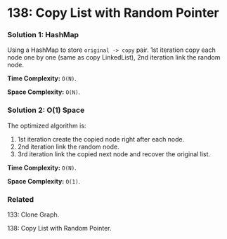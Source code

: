 # 138: Copy List with Random Pointer

### Solution 1: HashMap
Using a HashMap to store `original -> copy` pair. 1st iteration copy each node one by one (same as copy LinkedList), 2nd iteration link the random node.

**Time Complexity:** `O(N)`.

**Space Complexity:** `O(N)`.

### Solution 2: O(1) Space
The optimized algorithm is:
1. 1st iteration create the copied node right after each node.
2. 2nd iteration link the random node.
3. 3rd iteration link the copied next node and recover the original list.

**Time Complexity:** `O(N)`.

**Space Complexity:** `O(1)`.

### Related
133: Clone Graph.

138: Copy List with Random Pointer.
